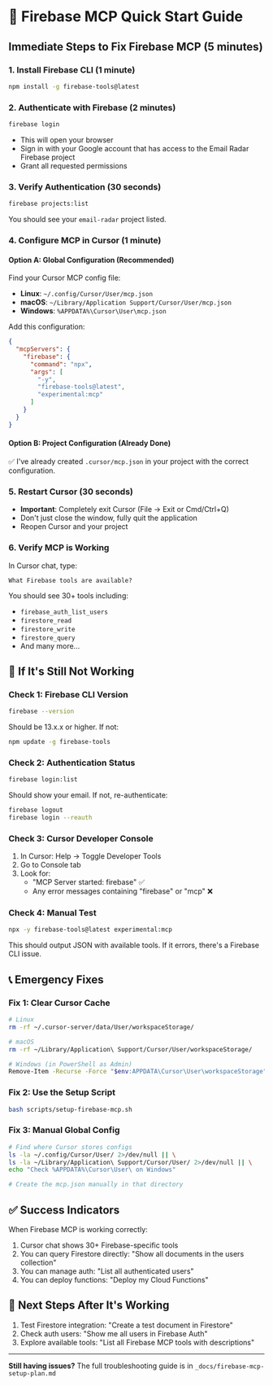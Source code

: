 # 🚀 Firebase MCP Quick Start Guide

## Immediate Steps to Fix Firebase MCP (5 minutes)

### 1. Install Firebase CLI (1 minute)
```bash
npm install -g firebase-tools@latest
```

### 2. Authenticate with Firebase (2 minutes)
```bash
firebase login
```
- This will open your browser
- Sign in with your Google account that has access to the Email Radar Firebase project
- Grant all requested permissions

### 3. Verify Authentication (30 seconds)
```bash
firebase projects:list
```
You should see your `email-radar` project listed.

### 4. Configure MCP in Cursor (1 minute)

#### Option A: Global Configuration (Recommended)
Find your Cursor MCP config file:
- **Linux**: `~/.config/Cursor/User/mcp.json`
- **macOS**: `~/Library/Application Support/Cursor/User/mcp.json`
- **Windows**: `%APPDATA%\Cursor\User\mcp.json`

Add this configuration:
```json
{
  "mcpServers": {
    "firebase": {
      "command": "npx",
      "args": [
        "-y",
        "firebase-tools@latest",
        "experimental:mcp"
      ]
    }
  }
}
```

#### Option B: Project Configuration (Already Done)
✅ I've already created `.cursor/mcp.json` in your project with the correct configuration.

### 5. Restart Cursor (30 seconds)
- **Important**: Completely exit Cursor (File → Exit or Cmd/Ctrl+Q)
- Don't just close the window, fully quit the application
- Reopen Cursor and your project

### 6. Verify MCP is Working
In Cursor chat, type:
```
What Firebase tools are available?
```

You should see 30+ tools including:
- `firebase_auth_list_users`
- `firestore_read`
- `firestore_write`
- `firestore_query`
- And many more...

## 🔧 If It's Still Not Working

### Check 1: Firebase CLI Version
```bash
firebase --version
```
Should be 13.x.x or higher. If not:
```bash
npm update -g firebase-tools
```

### Check 2: Authentication Status
```bash
firebase login:list
```
Should show your email. If not, re-authenticate:
```bash
firebase logout
firebase login --reauth
```

### Check 3: Cursor Developer Console
1. In Cursor: Help → Toggle Developer Tools
2. Go to Console tab
3. Look for:
   - "MCP Server started: firebase" ✅
   - Any error messages containing "firebase" or "mcp" ❌

### Check 4: Manual Test
```bash
npx -y firebase-tools@latest experimental:mcp
```
This should output JSON with available tools. If it errors, there's a Firebase CLI issue.

## 📞 Emergency Fixes

### Fix 1: Clear Cursor Cache
```bash
# Linux
rm -rf ~/.cursor-server/data/User/workspaceStorage/

# macOS
rm -rf ~/Library/Application\ Support/Cursor/User/workspaceStorage/

# Windows (in PowerShell as Admin)
Remove-Item -Recurse -Force "$env:APPDATA\Cursor\User\workspaceStorage"
```

### Fix 2: Use the Setup Script
```bash
bash scripts/setup-firebase-mcp.sh
```

### Fix 3: Manual Global Config
```bash
# Find where Cursor stores configs
ls -la ~/.config/Cursor/User/ 2>/dev/null || \
ls -la ~/Library/Application\ Support/Cursor/User/ 2>/dev/null || \
echo "Check %APPDATA%\Cursor\User\ on Windows"

# Create the mcp.json manually in that directory
```

## ✅ Success Indicators

When Firebase MCP is working correctly:
1. Cursor chat shows 30+ Firebase-specific tools
2. You can query Firestore directly: "Show all documents in the users collection"
3. You can manage auth: "List all authenticated users"
4. You can deploy functions: "Deploy my Cloud Functions"

## 🎯 Next Steps After It's Working

1. Test Firestore integration: "Create a test document in Firestore"
2. Check auth users: "Show me all users in Firebase Auth"
3. Explore available tools: "List all Firebase MCP tools with descriptions"

---

**Still having issues?** The full troubleshooting guide is in `_docs/firebase-mcp-setup-plan.md`